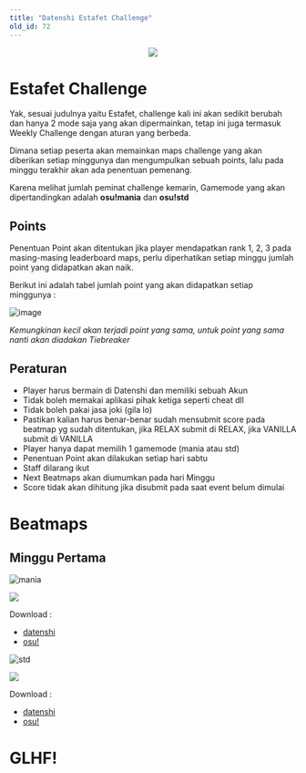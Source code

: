 ```yaml
---
title: "Datenshi Estafet Challenge"
old_id: 72
---
```


<div style="text-align:center"><img src="https://cdn.discordapp.com/attachments/728581754398572546/825574723365634079/estafet.png" /></div>

# Estafet Challenge

Yak, sesuai judulnya yaitu Estafet, challenge kali ini akan sedikit berubah dan hanya 2 mode saja yang akan dipermainkan, tetap ini juga termasuk Weekly Challenge dengan aturan yang berbeda.

Dimana setiap peserta akan memainkan maps challenge yang akan diberikan setiap minggunya dan mengumpulkan sebuah points, lalu pada minggu terakhir akan ada penentuan pemenang.

Karena melihat jumlah peminat challenge kemarin, Gamemode yang akan dipertandingkan adalah **osu!mania** dan **osu!std**

## Points

Penentuan Point akan ditentukan jika player mendapatkan rank 1, 2, 3 pada masing-masing leaderboard maps, perlu diperhatikan setiap minggu jumlah point yang didapatkan akan naik.

Berikut ini adalah tabel jumlah point yang akan didapatkan setiap minggunya :

![image](https://user-images.githubusercontent.com/10250068/112742106-04adf680-8fbe-11eb-83a4-ce3285f21570.png)

*Kemungkinan kecil akan terjadi point yang sama, untuk point yang sama nanti akan diadakan Tiebreaker*

## Peraturan

- Player harus bermain di Datenshi dan memiliki sebuah Akun
- Tidak boleh memakai aplikasi pihak ketiga seperti cheat dll
- Tidak boleh pakai jasa joki (gila lo)
- Pastikan kalian harus benar-benar sudah mensubmit score pada beatmap yg sudah ditentukan, jika RELAX submit di RELAX, jika VANILLA submit di VANILLA
- Player hanya dapat memilih 1 gamemode (mania atau std)
- Penentuan Point akan dilakukan setiap hari sabtu
- Staff dilarang ikut
- Next Beatmaps akan diumumkan pada hari Minggu
- Score tidak akan dihitung jika disubmit pada saat event belum dimulai

# Beatmaps

## Minggu Pertama

![mania](https://cdn.discordapp.com/attachments/728581754398572546/822872891900035072/mode-mania-small.png)

<a href="https://osu.ppy.sh/beatmapsets/1069823#mania/2239450"><img src="https://cdn.discordapp.com/attachments/699254810008092702/825693362861899826/beatmap4kweek1.png" /></a>

Download :

- [datenshi](https://osu.troke.id/d/1069823)
- [osu!](https://osu.ppy.sh/d/1069823)

![std](https://cdn.discordapp.com/attachments/728581754398572546/822872893746577428/mode-osu-small.png)

<a href="https://osu.ppy.sh/beatmapsets/1243342#osu/2816394"><img src="https://cdn.discordapp.com/attachments/699254810008092702/825580410527678515/beatmapstdweek1.png" /></a>

Download :

- [datenshi](https://osu.troke.id/d/1243342)
- [osu!](https://osu.ppy.sh/d/1243342)

# GLHF!
